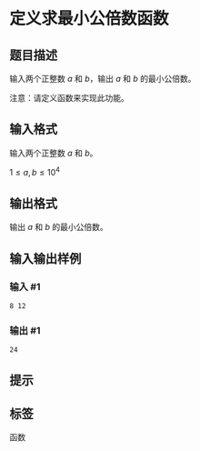# 定义求最小公倍数函数

## 题目描述

输入两个正整数 $a$ 和 $b$，输出 $a$ 和 $b$ 的最小公倍数。

注意：请定义函数来实现此功能。

## 输入格式

输入两个正整数 $a$ 和 $b$。

$1 \leq a,b \leq 10^4$

## 输出格式

输出 $a$ 和 $b$ 的最小公倍数。

## 输入输出样例

### 输入 #1

```
8 12
```

### 输出 #1

```
24
```

## 提示

## 标签
函数

